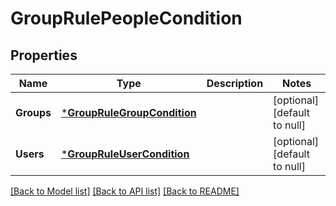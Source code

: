 # GroupRulePeopleCondition

## Properties
Name | Type | Description | Notes
------------ | ------------- | ------------- | -------------
**Groups** | [***GroupRuleGroupCondition**](GroupRuleGroupCondition.md) |  | [optional] [default to null]
**Users** | [***GroupRuleUserCondition**](GroupRuleUserCondition.md) |  | [optional] [default to null]

[[Back to Model list]](../README.md#documentation-for-models) [[Back to API list]](../README.md#documentation-for-api-endpoints) [[Back to README]](../README.md)

